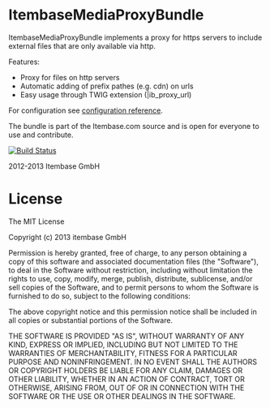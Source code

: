 ItembaseMediaProxyBundle
==================

ItembaseMediaProxyBundle implements a proxy for https servers to include external files that are only available via http.

Features:

- Proxy for files on http servers
- Automatic adding of prefix pathes (e.g. cdn) on urls
- Easy usage through TWIG extension (|ib_proxy_url)

For configuration see [configuration reference](https://github.com/ItemBaseGmbH/ItembaseMediaProxyBundle/blob/master/Itembase/Bundle/MediaProxyBundle/Resources/doc/configuration_reference.md).

The bundle is part of the Itembase.com source and is open for everyone to use and contribute.

[![Build Status](https://travis-ci.org/ItemBaseGmbH/ItembaseMediaProxyBundle.png)](https://travis-ci.org/ItemBaseGmbH/ItembaseMediaProxyBundle)

2012-2013 Itembase GmbH

License
=======
The MIT License

Copyright (c) 2013 itembase GmbH

Permission is hereby granted, free of charge, to any person obtaining a copy of this software and associated documentation files (the "Software"), to deal in the Software without restriction, including without limitation the rights to use, copy, modify, merge, publish, distribute, sublicense, and/or sell copies of the Software, and to permit persons to whom the Software is furnished to do so, subject to the following conditions:

The above copyright notice and this permission notice shall be included in all copies or substantial portions of the Software.

THE SOFTWARE IS PROVIDED "AS IS", WITHOUT WARRANTY OF ANY KIND, EXPRESS OR IMPLIED, INCLUDING BUT NOT LIMITED TO THE WARRANTIES OF MERCHANTABILITY, FITNESS FOR A PARTICULAR PURPOSE AND NONINFRINGEMENT. IN NO EVENT SHALL THE AUTHORS OR COPYRIGHT HOLDERS BE LIABLE FOR ANY CLAIM, DAMAGES OR OTHER LIABILITY, WHETHER IN AN ACTION OF CONTRACT, TORT OR OTHERWISE, ARISING FROM, OUT OF OR IN CONNECTION WITH THE SOFTWARE OR THE USE OR OTHER DEALINGS IN THE SOFTWARE.
